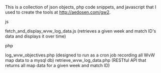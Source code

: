 This is a collection of json objects, php code snippets, and javascript that I
used to create the tools at http://aedosen.com/gw2.

js

fetch_and_display_wvw_log_data.js (retrieves a given week and match ID's data and displays it over time)
	
php

log_wvw_objectives.php (designed to run as a cron job recording all WvW map data to a mysql db)
retrieve_wvw_log_data.php (RESTful API that returns all map data for a given week and match ID)